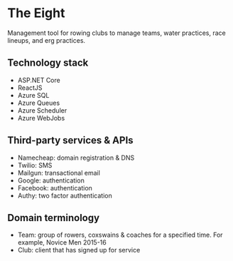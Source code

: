 # The Eight
Management tool for rowing clubs to manage teams, water practices, race lineups, and erg practices.

## Technology stack
* ASP.NET Core
* ReactJS
* Azure SQL
* Azure Queues
* Azure Scheduler
* Azure WebJobs

## Third-party services & APIs
* Namecheap: domain registration & DNS
* Twilio: SMS
* Mailgun: transactional email
* Google: authentication
* Facebook: authentication
* Authy: two factor authentication

## Domain terminology
* Team: group of rowers, coxswains & coaches for a specified time. For example, Novice Men 2015-16
* Club: client that has signed up for service